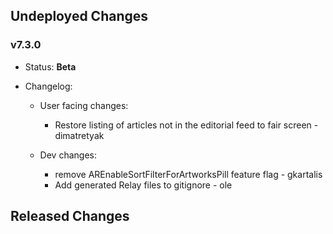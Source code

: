 ## Undeployed Changes

### v7.3.0

- Status: **Beta**
- Changelog:

  - User facing changes:

    - Restore listing of articles not in the editorial feed to fair screen - dimatretyak

  - Dev changes:
    - remove AREnableSortFilterForArtworksPill feature flag - gkartalis
    - Add generated Relay files to gitignore - ole

<!-- DO NOT CHANGE -->

## Released Changes
